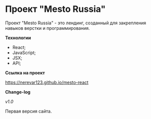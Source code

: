# Проект "Mesto Russia" #

Проект "Mesto Russia" - это лендинг, созданный для закрепления навыков верстки и программирования.

**Технологии**

* React;
* JavaScript;
* JSX;
* API;

**Ссылка на проект**

https://nerevar123.github.io/mesto-react

**Change-log**

_v1.0_

Первая версия сайта.
